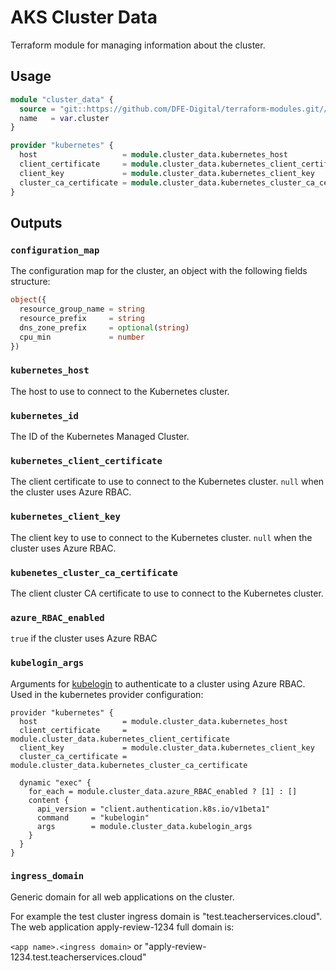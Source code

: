 # AKS Cluster Data

Terraform module for managing information about the cluster.

## Usage

```terraform
module "cluster_data" {
  source = "git::https://github.com/DFE-Digital/terraform-modules.git//aks/cluster_data?ref=stable"
  name   = var.cluster
}

provider "kubernetes" {
  host                   = module.cluster_data.kubernetes_host
  client_certificate     = module.cluster_data.kubernetes_client_certificate
  client_key             = module.cluster_data.kubernetes_client_key
  cluster_ca_certificate = module.cluster_data.kubernetes_cluster_ca_certificate
}
```

## Outputs

### `configuration_map`

The configuration map for the cluster, an object with the following fields structure:

```terraform
object({
  resource_group_name = string
  resource_prefix     = string
  dns_zone_prefix     = optional(string)
  cpu_min             = number
})
```

### `kubernetes_host`

The host to use to connect to the Kubernetes cluster.

### `kubernetes_id`

The ID of the Kubernetes Managed Cluster.

### `kubernetes_client_certificate`

The client certificate to use to connect to the Kubernetes cluster. `null` when the cluster uses Azure RBAC.

### `kubernetes_client_key`

The client key to use to connect to the Kubernetes cluster. `null` when the cluster uses Azure RBAC.

### `kubenetes_cluster_ca_certificate`

The client cluster CA certificate to use to connect to the Kubernetes cluster.

### `azure_RBAC_enabled`

`true` if the cluster uses Azure RBAC

### `kubelogin_args`

Arguments for [kubelogin](https://azure.github.io/kubelogin/) to authenticate to a cluster using Azure RBAC. Used in the kubernetes provider configuration:

```hcl
provider "kubernetes" {
  host                   = module.cluster_data.kubernetes_host
  client_certificate     = module.cluster_data.kubernetes_client_certificate
  client_key             = module.cluster_data.kubernetes_client_key
  cluster_ca_certificate = module.cluster_data.kubernetes_cluster_ca_certificate

  dynamic "exec" {
    for_each = module.cluster_data.azure_RBAC_enabled ? [1] : []
    content {
      api_version = "client.authentication.k8s.io/v1beta1"
      command     = "kubelogin"
      args        = module.cluster_data.kubelogin_args
    }
  }
}
```

### `ingress_domain`

Generic domain for all web applications on the cluster.

For example the test cluster ingress domain is "test.teacherservices.cloud". The web application apply-review-1234 full domain is:

`<app name>.<ingress domain>` or
"apply-review-1234.test.teacherservices.cloud"
